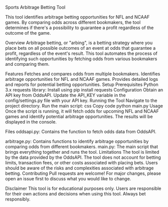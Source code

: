 Sports Arbitrage Betting Tool

This tool identifies arbitrage betting opportunities for NFL and NCAAF games. By comparing odds across different bookmakers, the tool determines if there's a possibility to guarantee a profit regardless of the outcome of the game.

Overview
Arbitrage betting, or "arbing", is a betting strategy where you place bets on all possible outcomes of an event at odds that guarantee a profit, regardless of the event's result. This tool automates the process of identifying such opportunities by fetching odds from various bookmakers and comparing them.

Features
Fetches and compares odds from multiple bookmakers.
Identifies arbitrage opportunities for NFL and NCAAF games.
Provides detailed logs and reports for potential betting opportunities.
Setup
Prerequisites
Python 3.x
requests library: Install using pip install requests
Configuration
Obtain an API key from OddsAPI.
Update the API_KEY variable in the config/settings.py file with your API key.
Running the Tool
Navigate to the project directory.
Run the main script:
css
Copy code
python main.py
Usage
Once the script is running, it will fetch odds for upcoming NFL and NCAAF games and identify potential arbitrage opportunities. The results will be displayed in the console.

Files
oddsapi.py: Contains the function to fetch odds data from OddsAPI.

arbitrage.py: Contains functions to identify arbitrage opportunities by comparing odds from different bookmakers.
main.py: The main script that brings everything together and runs the tool.
Limitations
The tool is limited by the data provided by the OddsAPI.
The tool does not account for betting limits, transaction fees, or other costs associated with placing bets.
Users should be aware of the risks and complexities associated with arbitrage betting.
Contributing
Pull requests are welcome! For major changes, please open an issue first to discuss what you would like to change.

Disclaimer
This tool is for educational purposes only. Users are responsible for their own actions and decisions when using this tool. Always bet responsibly.
